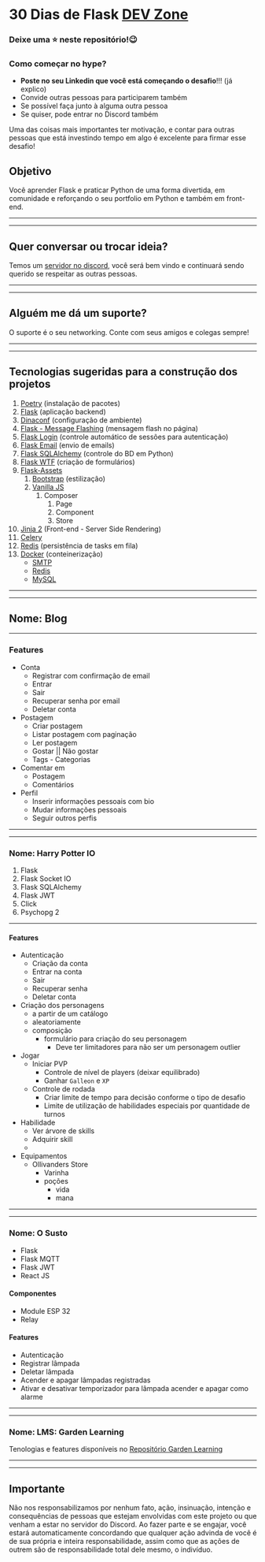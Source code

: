 # 30 Dias de Flask [DEV Zone](https://github.com/Garden-Projects/30-Dias-de-Flask)

### Deixe uma ⭐ neste repositório!😉

### Como começar no hype?

* __Poste no seu Linkedin que você está começando o desafio__!!! (já explico)
* Convide outras pessoas para participarem também
* Se possível faça junto à alguma outra pessoa
* Se quiser, pode entrar no Discord também

Uma das coisas mais importantes ter motivação, e contar para outras pessoas que está investindo tempo em algo é excelente para firmar esse desafio!

## Objetivo
Você aprender Flask e praticar Python de uma forma divertida, em comunidade e reforçando o seu portfolio em Python e também em front-end.

----
----

## Quer conversar ou trocar ideia?
Temos um [servidor no discord](https://discord.gg/bv8GRcrxks), você será bem vindo e continuará sendo querido se respeitar as outras pessoas.

----
----

## Alguém me dá um suporte?
O suporte é o seu networking. Conte com seus amigos e colegas sempre! 

----
----

## Tecnologias sugeridas para a construção dos projetos

1. [Poetry](https://www.poetry.com/) (instalação de pacotes)
2. [Flask](https://flask.palletsprojects.com/en/1.1.x/) (aplicação backend)
3. [Dinaconf](https://www.dynaconf.com/) (configuração de ambiente)
4. [Flask - Message Flashing](https://flask.palletsprojects.com/en/1.1.x/patterns/flashing/) (mensagem flash no página)
5. [Flask Login](https://flask-login.readthedocs.io/en/latest/) (controle automático de sessões para autenticação)
6. [Flask Email](https://pythonhosted.org/flask-mail/) (envio de emails)
7. [Flask SQLAlchemy](https://flask-sqlalchemy.palletsprojects.com/en/2.x/) (controle do BD em Python)
8. [Flask WTF](https://flask-wtf.readthedocs.io/en/stable/) (criação de formulários)
9. [Flask-Assets](https://flask-assets.readthedocs.io/en/latest/)
   1. [Bootstrap](https://getbootstrap.com/) (estilização)
   2. [Vanilla JS](http://vanilla-js.com/)
      1. Composer
         1. Page
         2. Component
         3. Store
10. [Jinja 2](https://jinja2docs.readthedocs.io/en/stable/) (Front-end - Server Side Rendering)
11. [Celery](https://docs.celeryproject.org/en/stable/getting-started/introduction.html)
12. [Redis](https://redis.io/) (persistência de tasks em fila)
13. [Docker](https://docs.docker.com/) (conteinerização)
    * [SMTP](https://hub.docker.com/r/mailhog/mailhog)
    * [Redis](https://hub.docker.com/_/redis/)
    * [MySQL](https://hub.docker.com/_/mysql/)

----
----

## __Nome__: Blog
----
### Features
- Conta
    - Registrar com confirmação de email 
    - Entrar 
    - Sair 
    - Recuperar senha por email 
    - Deletar conta 
- Postagem
   - Criar postagem 
   - Listar postagem com paginação 
   - Ler postagem 
   - Gostar || Não gostar 
   - Tags - Categorias 
- Comentar em
   - Postagem 
   - Comentários 
- Perfil
   - Inserir informações pessoais com bio 
   - Mudar informações pessoais 
   - Seguir outros perfis 

----
----

### __Nome__: Harry Potter IO
1. Flask
2. Flask Socket IO
3. Flask SQLAlchemy
4. Flask JWT
5. Click
6. Psychopg 2
----
#### Features
- Autenticação
    - Criação da conta
    - Entrar na conta
    - Sair
    - Recuperar senha
    - Deletar conta
- Criação dos personagens 
  - a partir de um catálogo
  - aleatoriamente
  - composição
    - formulário para criação do seu personagem
      - Deve ter limitadores para não ser um personagem outlier
- Jogar
    - Iniciar PVP
      - Controle de nível de players (deixar equilibrado)
      - Ganhar `Galleon` e `XP`
    - Controle de rodada
      - Criar limite de tempo para decisão conforme o tipo de desafio
      - Limite de utilização de habilidades especiais por quantidade de turnos
- Habilidade
    - Ver árvore de skills
    - Adquirir skill
    - 
- Equipamentos
  - Ollivanders Store
    - Varinha
    - poções
      - vida
      - mana

----
----

### __Nome__: O Susto
- Flask
- Flask MQTT
- Flask JWT
- React JS

#### Componentes
- Module ESP 32
- Relay

#### Features
- Autenticação
- Registrar lâmpada
- Deletar lâmpada
- Acender e apagar lâmpadas registradas
- Ativar e desativar temporizador para lâmpada acender e apagar como alarme

----
----

### __Nome__: LMS: Garden Learning
Tenologias e features disponíveis no [Repositório Garden Learning](https://github.com/Garden-Projects/garden_learning)

----
----

## Importante
Não nos responsabilizamos por nenhum fato, ação, insinuação, intenção e consequências de pessoas que estejam envolvidas com este projeto ou que venham a estar no servidor do Discord. Ao fazer parte e se engajar, você estará automaticamente concordando que qualquer ação advinda de você é de sua própria e inteira responsabilidade, assim como que as ações de outrem são de responsabilidade total dele mesmo, o indivíduo.

